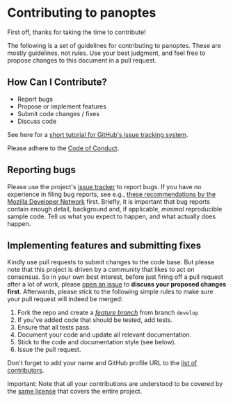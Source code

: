 # Contributing to panoptes

First off, thanks for taking the time to contribute!

The following is a set of guidelines for contributing to panoptes. These are mostly guidelines, not rules. Use your best judgment, and feel free to propose changes to this document in a pull request.

## How Can I Contribute?

- Report bugs
- Propose or implement features
- Submit code changes / fixes
- Discuss code

See here for a [short tutorial for GitHub's issue tracking
system](https://guides.github.com/features/issues/).

Please adhere to the [Code of Conduct](CODE_OF_CONDUCT.md).

## Reporting bugs

Please use the project's
[issue tracker](https://github.com/fgypas/panoptes/issues) to report bugs. If you have no experience in filing bug reports, see e.g.,
[these recommendations by the Mozilla Developer Network](https://developer.mozilla.org/en-US/docs/Mozilla/QA/Bug_writing_guidelines)
first. Briefly, it is important that bug reports contain enough detail,
background and, if applicable, _minimal_ reproducible sample code. Tell us
what you expect to happen, and what actually does happen.

## Implementing features and submitting fixes

Kindly use pull requests to submit changes to the code base. But please note
that this project is driven by a community that likes to act on consensus. So
in your own best interest, before just firing off a pull request after a lot of
work, please [open an issue](https://github.com/elfgypas/panoptes/issues)
to **discuss your proposed changes first**. Afterwards, please stick to the
following simple rules to make sure your pull request will indeed be merged:


1. Fork the repo and create a [_feature
   branch_](https://datasift.github.io/gitflow/IntroducingGitFlow.html) from
   branch `develop`
2. If you've added code that should be tested, add tests.
3. Ensure that all tests pass.
4. Document your code and update all relevant documentation.
5. Stick to the code and documentation style (see below).
6. Issue the pull request.

Don't forget to add your name and GitHub profile URL to the
[list of contributors](contributors.md).

Important: Note that all your contributions are understood to be covered by the
[same license](LICENSE.md) that covers the entire project.
